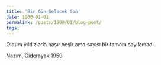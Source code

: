 ```yaml
---
title: 'Bir Gün Gelecek Son'
date: 1900-01-01
permalink: /posts/1900/01/blog-post/
tags:
---
```


Oldum yıldızlarla haşır neşir 
ama sayısı bir tamam sayılamadı.

Nazım, Giderayak 1959
